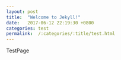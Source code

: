 ```yaml
---
layout: post
title:  "Welcome to Jekyll!"
date:   2017-06-12 22:19:30 +0800
categories: test
permalink:  /:categories/:title/test.html 
---
```


TestPage

